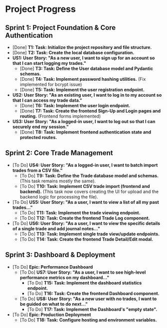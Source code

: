 # Project Progress

## Sprint 1: Project Foundation & Core Authentication

*   [Done] **T1: Task: Initialize the project repository and file structure.**
*   [Done] **T2: Task: Create the local database configuration.**
*   **US1: User Story: "As a new user, I want to sign up for an account so that I can start logging my trades."**
    *   [Done] **T3: Task: Define the User database model and Pydantic schemas.**
    *   [Done] **T4: Task: Implement password hashing utilities.** (Fix implemented for bcrypt issue)
    *   [Done] **T5: Task: Implement the user registration endpoint.**
*   **US2: User Story: "As an existing user, I want to log in to my account so that I can access my trade data."**
    *   [Done] **T6: Task: Implement the user login endpoint.**
    *   [Done] **T7: Task: Create the frontend Sign-Up and Login pages and routing.** (Frontend forms implemented)
*   **US3: User Story: "As a logged-in user, I want to log out so that I can securely end my session."**
    *   [Done] **T8: Task: Implement frontend authentication state and protected routes.**

## Sprint 2: Core Trade Management

*   [To Do] **US4: User Story: "As a logged-in user, I want to batch import trades from a CSV file."**
    *   [To Do] **T9: Task: Define the Trade database model and schemas.** (This task remains mostly the same).
    *   [To Do] **T10: Task: Implement CSV trade import (frontend and backend).** (This task now covers creating the UI for upload and the backend logic for processing the file).
*   [To Do] **US5: User Story: "As a user, I want to view a list of all my past trades..."**
    *   [To Do] **T11: Task: Implement the trade viewing endpoint.**
    *   [To Do] **T12: Task: Create the frontend Trade Log component.**
*   [To Do] **US6: User Story: "As a user, I want to view the specific details of a single trade and add journal notes..."**
    *   [To Do] **T13: Task: Implement single trade view/update endpoints.**
    *   [To Do] **T14: Task: Create the frontend Trade Detail/Edit modal.**

## Sprint 3: Dashboard & Deployment

*   [To Do] **Epic: Performance Dashboard**
    *   [To Do] **US7: User Story: "As a user, I want to see high-level performance metrics on my dashboard..."**
        *   [To Do] **T15: Task: Implement the dashboard statistics endpoint.**
        *   [To Do] **T16: Task: Create the frontend Dashboard component.**
    *   [To Do] **US8: User Story: "As a new user with no trades, I want to be guided on what to do next..."**
        *   [To Do] **T17: Task: Implement the Dashboard's "empty state".**
*   [To Do] **Epic: Production Deployment**
    *   [To Do] **T18: Task: Configure hosting and environment variables.**